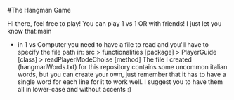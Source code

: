 #The Hangman Game

Hi there, feel free to play!
You can play 1 vs 1 OR with friends!
I just let you know that:main

- in 1 vs Computer you need to have a file to read and you'll have to specify the file path in:
      src > functionalities [package] > PlayerGuide [class] > readPlayerModeChoise [method]
  The file I created (hangmanWords.txt) for this repository contains some uncommon italian words, but you can create
  your own, just remember that it has to have a single word for each line for it to work well. 
  I suggest you to have them all in lower-case and without accents :)